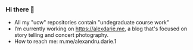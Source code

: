 ### Hi there 👋

- All my "ucw" repositories contain "undegraduate course work"
- I’m currently working on https://alexdarie.me, a blog that's focused on story telling and concert photography.
- How to reach me: m.me/alexandru.darie.1 

